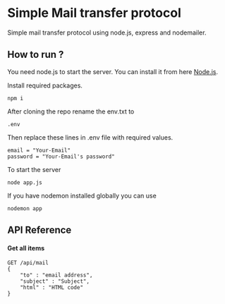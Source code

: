 # Simple Mail transfer protocol
Simple mail transfer protocol using node.js, express and nodemailer.


## How to run ?

You need node.js to start the server. You can install it from here [Node.js](https://nodejs.org/en/download/).

Install required packages.
```
npm i
```
After cloning the repo rename the env.txt to
```
.env
```
Then replace these lines in .env file with required values.
```
email = "Your-Email"
password = "Your-Email's password"
```
To start the server
```
node app.js
```
If you have nodemon installed globally you can use
```
nodemon app
```

## API Reference

#### Get all items

```http
GET /api/mail
{
    "to" : "email address",
    "subject" : "Subject",
    "html" : "HTML code"
}
```
